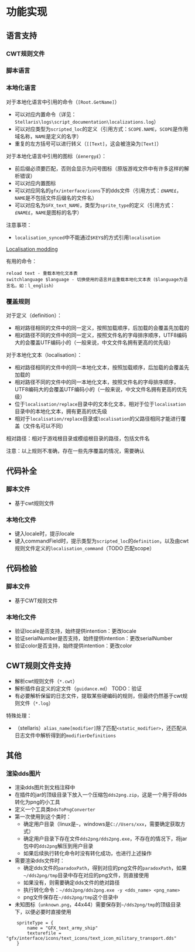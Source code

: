 # 功能实现

## 语言支持

### CWT规则文件

### 脚本语言

### 本地化语言

对于本地化语言中引用的命令（`[Root.GetName]`）

* 可以对应内置命令（详见：`Stellaris\logs\script_documentation\localizations.log`）
* 可以对应类型为`scripted_loc`的定义（引用方式：`SCOPE.NAME`，`SCOPE`是作用域名称，`NAME`是定义的名字）
* 重复的左方括号可以进行转义（`[[Text]`，这会被渲染为`[Text]`）

对于本地化语言中引用的图标（`£energy£`）：

* 前后缀必须要匹配，否则会显示为问号图标（原版游戏文件中有许多这样的解析错误）
* 可以对应内置图标
* 可以对应同名的`gfx/interface/icons`下的dds文件（引用方式：`£NAME£`，`NAME`是不包括文件后缀名的文件名）
* 可以对应名为`GFX_text_NAME`，类型为`sprite_type`的定义（引用方式：`£NAME£`，`NAME`是图标的名字）

注意事项：

* `localisation_synced`中不能通过`$KEY$`的方式引用`localisation`

[Localisation modding](https://stellaris.paradoxwikis.com/Localisation_modding)

有用的命令：

```
reload text - 重载本地化文本表
switchlanguage $language - 切换使用的语言并且重载本地化文本表（$language为语言名，如：l_english）
```

### 覆盖规则

对于定义（definition）：

* 相对路径相同的文件中的同一定义，按照加载顺序，后加载的会覆盖先加载的
* 相对路径不同的文件中的同一定义，按照文件名的字母排序顺序，UTF8编码大的会覆盖UTF编码小的（一般来说，中文文件名拥有更高的优先级）

对于本地化文本（localisation）：

* 相对路径相同的文件中的同一本地化文本，按照加载顺序，后加载的会覆盖先加载的
* 相对路径不同的文件中的同一本地化文本，按照文件名的字母排序顺序，UTF8编码大的会覆盖UTF编码小的（一般来说，中文文件名拥有更高的优先级）
* 位于`localisation/replace`目录中的文本化文本，相对于位于`localisation`目录中的本地化文本，拥有更高的优先级
* 相对于`localisation/replace`目录或`localisation`的父路径相同才能进行覆盖（文件名可以不同）

相对路径：相对于游戏根目录或模组根目录的路径，包括文件名

注意：以上规则不准确，存在一些先序覆盖的情况，需要确认

## 代码补全

### 脚本文件

* 基于cwt规则文件

### 本地化文件

* 键入locale时，提示locale
* 键入commandField时，提示类型为`scripted_loc`的`definition`，以及由cwt规则文件定义的`localisation_command`（TODO 匹配scope）

## 代码检验

### 脚本文件

* 基于CWT规则文件

### 本地化文件

* 验证locale是否支持，始终提供intention：更改locale
* 验证serialNumber是否支持，始终提供intention：更改serialNumber
* 验证color是否支持，始终提供intention：更改color

## CWT规则文件支持

* 解析cwt规则文件（`*.cwt`）
* 解析插件自定义的定文件（`guidance.md`）   TODO：验证
* 有必要解析保留的日志文件，提取某些硬编码的规则，但最终仍然基于cwt规则文件（`*.log`）

特殊处理：

* （stellaris）`alias_name[modifier]`除了匹配`<static_modifier>`，还匹配从日志文件中解析得到的`modifierDefinitions`

## 其他

### 渲染dds图片

* 渲染dds图片到文档注释中
* 在插件的jar的顶级目录下放入一个压缩包`dds2png.zip`，这是一个用于将dds转化为png的小工具
* 定义一个工具类`DdsToPngConverter`
* 第一次使用到这个类时：
  * 确定用户目录（linux是`~`，windows是`C://Users/xxx`，需要确定获取方式）
  * 确定用户目录下存在文件`dds2png/dds2png.exe`，不存在的情况下，将jar包中的`dds2png`解压到用户目录
  * 如果后续执行转化命令时没有转化成功，也进行上述操作
* 需要渲染dds文件时：
  * 确定dds文件的`paradoxPath`，得到对应的png文件的`paradoxPath`，如果`~/dds2png/tmp`目录中存在对应的png文件，则直接使用
  * 如果没有，则需要确定dds文件的绝对路径
  * 执行转化命令：`~/dds2png/dds2png.exe -y <dds_name> <png_name>`
  * png文件保存在`~/dds2png/tmp`这个目录中 
* 未知图标（`unknown.png`，44x44）需要保存到`~/dds2png/tmp`的顶级目录下，以便必要时直接使用

```
	spriteType = {
		name = "GFX_text_army_ship"
		texturefile = "gfx/interface/icons/text_icons/text_icon_military_transport.dds"
	}
```